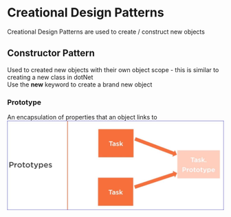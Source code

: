 # Creational Design Patterns

Creational Design Patterns are used to create / construct new objects  

## Constructor Pattern
Used to created new objects with their own object scope - this is similar to creating a new class in dotNet  
Use the <strong>new</strong> keyword to create a brand new object

### Prototype
An encapsulation of properties that an object links to  
![Prototype](img/Prototypes.jpg)